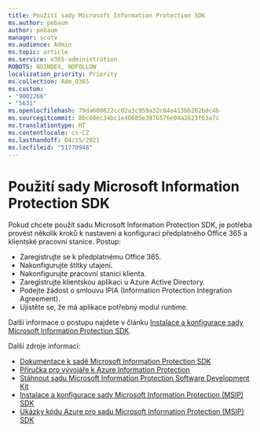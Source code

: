 ```yaml
---
title: Použití sady Microsoft Information Protection SDK
ms.author: pebaum
author: pebaum
manager: scotv
ms.audience: Admin
ms.topic: article
ms.service: o365-administration
ROBOTS: NOINDEX, NOFOLLOW
localization_priority: Priority
ms.collection: Adm_O365
ms.custom:
- "9002266"
- "5631"
ms.openlocfilehash: 79da600622cc02a3c959a32c84a413bb262bdc4b
ms.sourcegitcommit: 8bc60ec34bc1e40685e3976576e04a2623f63a7c
ms.translationtype: HT
ms.contentlocale: cs-CZ
ms.lasthandoff: 04/15/2021
ms.locfileid: "51770948"
---
```

# <a name="using-mip-skd"></a>Použití sady Microsoft Information Protection SDK

Pokud chcete použít sadu Microsoft Information Protection SDK, je potřeba provést několik kroků k nastavení a konfiguraci předplatného Office 365 a klientské pracovní stanice. Postup:

- Zaregistrujte se k předplatnému Office 365.
- Nakonfigurujte štítky utajení.
- Nakonfigurujte pracovní stanici klienta.
- Zaregistrujte klientskou aplikaci u Azure Active Directory.
- Podejte žádost o smlouvu IPIA (Information Protection Integration Agreement).
- Ujistěte se, že má aplikace potřebný modul runtime.

Další informace o postupu najdete v článku [Instalace a konfigurace sady Microsoft Information Protection SDK](https://docs.microsoft.com/information-protection/develop/setup-configure-mip).

Další zdroje informací:

- [Dokumentace k sadě Microsoft Information Protection SDK](https://docs.microsoft.com/information-protection/develop/)
- [Příručka pro vývojáře k Azure Information Protection](https://docs.microsoft.com/azure/information-protection/develop/developers-guide)
- [Stáhnout sadu Microsoft Information Protection Software Development Kit](https://www.microsoft.com/download/details.aspx?id=57392)
- [Instalace a konfigurace sady Microsoft Information Protection (MSIP) SDK](https://docs.microsoft.com/information-protection/develop/setup-configure-mip)
- [Ukázky kódu Azure pro sadu Microsoft Information Protection (MSIP) SDK](https://azure.microsoft.com/resources/samples/?sort=0&term=mipsdk)
